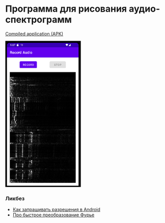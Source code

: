 # Программа для рисования аудио-спектрограмм

[Compiled application (APK)](https://github.com/dmitryweiner/kotlin-capture-audio/raw/master/app-debug.apk)

![screenshot](img.png)

### Ликбез
* [Как запрашивать разрешения в Android](https://dmitryweiner.github.io/android-lectures/Permissions.html#/)
* [Про быстрое преобразование Фурье](https://ru.wikipedia.org/wiki/%D0%91%D1%8B%D1%81%D1%82%D1%80%D0%BE%D0%B5_%D0%BF%D1%80%D0%B5%D0%BE%D0%B1%D1%80%D0%B0%D0%B7%D0%BE%D0%B2%D0%B0%D0%BD%D0%B8%D0%B5_%D0%A4%D1%83%D1%80%D1%8C%D0%B5)
